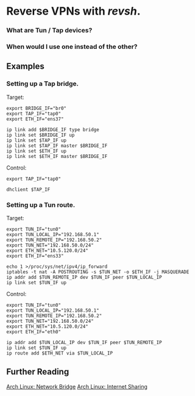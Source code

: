 
# Reverse VPNs with _revsh_.

### What are Tun / Tap devices?

### When would I use one instead of the other?

## Examples

### Setting up a Tap bridge.

Target:

	export BRIDGE_IF="br0"
	export TAP_IF="tap0"
	export ETH_IF="ens37"

	ip link add $BRIDGE_IF type bridge
	ip link set $BRIDGE_IF up
	ip link set $TAP_IF up
	ip link set $TAP_IF master $BRIDGE_IF
	ip link set $ETH_IF up
	ip link set $ETH_IF master $BRIDGE_IF

Control:

	export TAP_IF="tap0"

	dhclient $TAP_IF

### Setting up a Tun route.

Target:

	export TUN_IF="tun0"
	export TUN_LOCAL_IP="192.168.50.1"
	export TUN_REMOTE_IP="192.168.50.2"
	export TUN_NET="192.168.50.0/24"
	export ETH_NET="10.5.120.0/24"
	export ETH_IF="ens33"

	echo 1 >/proc/sys/net/ipv4/ip_forward
	iptables -t nat -A POSTROUTING -s $TUN_NET -o $ETH_IF -j MASQUERADE
	ip addr add $TUN_REMOTE_IP dev $TUN_IF peer $TUN_LOCAL_IP
	ip link set $TUN_IF up

Control:

	export TUN_IF="tun0"
	export TUN_LOCAL_IP="192.168.50.1"
	export TUN_REMOTE_IP="192.168.50.2"
	export TUN_NET="192.168.50.0/24"
	export ETH_NET="10.5.120.0/24"
	export ETH_IF="eth0"

	ip addr add $TUN_LOCAL_IP dev $TUN_IF peer $TUN_REMOTE_IP
	ip link set $TUN_IF up
	ip route add $ETH_NET via $TUN_LOCAL_IP

## Further Reading

[Arch Linux: Network Bridge](https://wiki.archlinux.org/index.php/Network_bridge)
[Arch Linux: Internet Sharing](https://wiki.archlinux.org/index.php/Internet_sharing)


